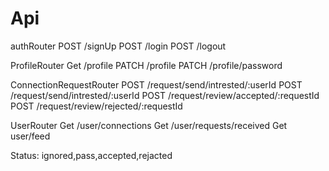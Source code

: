 # Api
authRouter
POST /signUp
POST /login
POST /logout

ProfileRouter
Get /profile
PATCH /profile
PATCH /profile/password

ConnectionRequestRouter
POST /request/send/intrested/:userId
POST /request/send/intrested/:userId
POST /request/review/accepted/:requestId
POST /request/review/rejected/:requestId

UserRouter
Get /user/connections
Get /user/requests/received
Get user/feed


Status: ignored,pass,accepted,rejacted